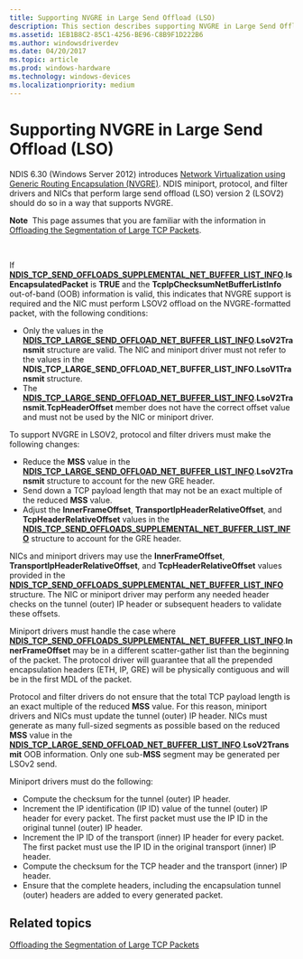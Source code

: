 ```yaml
---
title: Supporting NVGRE in Large Send Offload (LSO)
description: This section describes supporting NVGRE in Large Send Offload (LSO)
ms.assetid: 1EB1B8C2-85C1-4256-BE96-C8B9F1D222B6
ms.author: windowsdriverdev
ms.date: 04/20/2017
ms.topic: article
ms.prod: windows-hardware
ms.technology: windows-devices
ms.localizationpriority: medium
---
```


# Supporting NVGRE in Large Send Offload (LSO)


NDIS 6.30 (Windows Server 2012) introduces [Network Virtualization using Generic Routing Encapsulation (NVGRE)](network-virtualization-using-generic-routing-encapsulation--nvgre--task-offload.md). NDIS miniport, protocol, and filter drivers and NICs that perform large send offload (LSO) version 2 (LSOV2) should do so in a way that supports NVGRE.

**Note**  This page assumes that you are familiar with the information in [Offloading the Segmentation of Large TCP Packets](offloading-the-segmentation-of-large-tcp-packets.md).

 

If [**NDIS\_TCP\_SEND\_OFFLOADS\_SUPPLEMENTAL\_NET\_BUFFER\_LIST\_INFO**](https://msdn.microsoft.com/library/windows/hardware/jj991957).**IsEncapsulatedPacket** is **TRUE** and the **TcpIpChecksumNetBufferListInfo** out-of-band (OOB) information is valid, this indicates that NVGRE support is required and the NIC must perform LSOV2 offload on the NVGRE-formatted packet, with the following conditions:

-   Only the values in the [**NDIS\_TCP\_LARGE\_SEND\_OFFLOAD\_NET\_BUFFER\_LIST\_INFO**](https://msdn.microsoft.com/library/windows/hardware/ff567882).**LsoV2Transmit** structure are valid. The NIC and miniport driver must not refer to the values in the **NDIS\_TCP\_LARGE\_SEND\_OFFLOAD\_NET\_BUFFER\_LIST\_INFO**.**LsoV1Transmit** structure.
-   The [**NDIS\_TCP\_LARGE\_SEND\_OFFLOAD\_NET\_BUFFER\_LIST\_INFO**](https://msdn.microsoft.com/library/windows/hardware/ff567882).**LsoV2Transmit**.**TcpHeaderOffset** member does not have the correct offset value and must not be used by the NIC or miniport driver.

To support NVGRE in LSOV2, protocol and filter drivers must make the following changes:

-   Reduce the **MSS** value in the [**NDIS\_TCP\_LARGE\_SEND\_OFFLOAD\_NET\_BUFFER\_LIST\_INFO**](https://msdn.microsoft.com/library/windows/hardware/ff567882).**LsoV2Transmit** structure to account for the new GRE header.
-   Send down a TCP payload length that may not be an exact multiple of the reduced **MSS** value.
-   Adjust the **InnerFrameOffset**, **TransportIpHeaderRelativeOffset**, and **TcpHeaderRelativeOffset** values in the [**NDIS\_TCP\_SEND\_OFFLOADS\_SUPPLEMENTAL\_NET\_BUFFER\_LIST\_INFO**](https://msdn.microsoft.com/library/windows/hardware/jj991957) structure to account for the GRE header.

NICs and miniport drivers may use the **InnerFrameOffset**, **TransportIpHeaderRelativeOffset**, and **TcpHeaderRelativeOffset** values provided in the [**NDIS\_TCP\_SEND\_OFFLOADS\_SUPPLEMENTAL\_NET\_BUFFER\_LIST\_INFO**](https://msdn.microsoft.com/library/windows/hardware/jj991957) structure. The NIC or miniport driver may perform any needed header checks on the tunnel (outer) IP header or subsequent headers to validate these offsets.

Miniport drivers must handle the case where [**NDIS\_TCP\_SEND\_OFFLOADS\_SUPPLEMENTAL\_NET\_BUFFER\_LIST\_INFO**](https://msdn.microsoft.com/library/windows/hardware/jj991957).**InnerFrameOffset** may be in a different scatter-gather list than the beginning of the packet. The protocol driver will guarantee that all the prepended encapsulation headers (ETH, IP, GRE) will be physically contiguous and will be in the first MDL of the packet.

Protocol and filter drivers do not ensure that the total TCP payload length is an exact multiple of the reduced **MSS** value. For this reason, miniport drivers and NICs must update the tunnel (outer) IP header. NICs must generate as many full-sized segments as possible based on the reduced **MSS** value in the [**NDIS\_TCP\_LARGE\_SEND\_OFFLOAD\_NET\_BUFFER\_LIST\_INFO**](https://msdn.microsoft.com/library/windows/hardware/ff567882).**LsoV2Transmit** OOB information. Only one sub-**MSS** segment may be generated per LSOv2 send.

Miniport drivers must do the following:

-   Compute the checksum for the tunnel (outer) IP header.
-   Increment the IP identification (IP ID) value of the tunnel (outer) IP header for every packet. The first packet must use the IP ID in the original tunnel (outer) IP header.
-   Increment the IP ID of the transport (inner) IP header for every packet. The first packet must use the IP ID in the original transport (inner) IP header.
-   Compute the checksum for the TCP header and the transport (inner) IP header.
-   Ensure that the complete headers, including the encapsulation tunnel (outer) headers are added to every generated packet.

## Related topics


[Offloading the Segmentation of Large TCP Packets](offloading-the-segmentation-of-large-tcp-packets.md)

 

 






